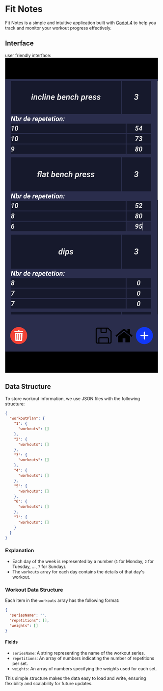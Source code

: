 # Fit Notes

Fit Notes is a simple and intuitive application built with [Godot 4](https://godotengine.org/) to help you track and monitor your workout progress effectively.

## Interface
user friendly interface:
![Application Screenshot](screenshots/Screenshot.jpg)


## Data Structure
To store workout information, we use JSON files with the following structure:

```json
{
  "workoutPlan": {
    "1": {
      "workouts": []
    },
    "2": {
      "workouts": []
    },
    "3": {
      "workouts": []
    },
    "4": {
      "workouts": []
    },
    "5": {
      "workouts": []
    },
    "6": {
      "workouts": []
    },
    "7": {
      "workouts": []
    }
  }
}
```

### Explanation
- Each day of the week is represented by a number (`1` for Monday, `2` for Tuesday, ..., `7` for Sunday).
- The `workouts` array for each day contains the details of that day's workout.

### Workout Data Structure
Each item in the `workouts` array has the following format:

```json
{
  "seriesName": "",
  "repetitions": [],
  "weights": []
}
```

#### Fields
- `seriesName`: A string representing the name of the workout series.
- `repetitions`: An array of numbers indicating the number of repetitions per set.
- `weights`: An array of numbers specifying the weights used for each set.

This simple structure makes the data easy to load and write, ensuring flexibility and scalability for future updates.
